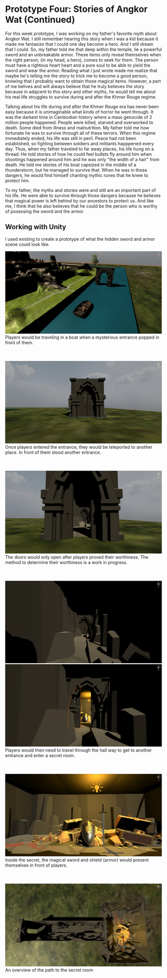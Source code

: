 
# Prototype Four: Stories of Angkor Wat (Continued) 

For this week prototype, I was working on my father's favorite myth about Angkor Wat. I still remember hearing this story when I was a kid because it made me fantasize that I could one day become a hero. And I still dream that I could. So, my father told me that deep within the temple, lie a powerful sword and an unbreakable armor. These items only reveal themselves when the right person, (in my head, a hero), comes to seek for them. The person must have a rightous heart heart and a pure soul to be able to yield the sword and wear the armor. Reading what I just wrote made me realize that maybe he's telling me the story to trick me to become a good person, knowing that I probably want to obtain those magical items. However, a part of me belives and will always believe that he truly believes the story because in adajcent to this story and other myths, he would tell me about his real life struggles to survive during and after the Khmer Rouge regime. 

Talking about his life during and after the Khmer Rouge era has never been easy because it is unimaginable what kinds of horror he went through. It was the darkest time in Cambodian history where a mass genocide of 2 million people happened. People were killed, starved and overworked to death. Some died from illness and malnutrition. My father told me how fortunate he was to survive through all of these terrors. When this regime immediately ended, his life was still in peril. Peace had not been established, so fighting between soldiers and militants happpened every day. Thus, when my father traveled to far away places, his life hung on a thread. He told stories of how he could feel bullets fly around him when shootings happened around him and he was only "the width of a hair" from death. He told me stories of his boat capsized in the middle of a thunderstorm, but he managed to survive that. When he was in those dangers, he would find himself chanting mythic runes that he knew to protect him. 

To my father, the myths and stories were and still are an important part of his life. He were able to survive through those dangers because he believes that magical power is left behind by our ancestors to protect us. And like me, I think that he also believes that he could be the person who is worthy of posessing the sword and the armor. 






## Working with Unity
I used existing to create a prototype of what the hidden sword and armor scene could look like. 

<img src="images/entrance1.png">
Players would be traveling in a boat when a mysterious entrance popped in front of them. 
<br/><br/> 
<br/><br/> 

<img src="images/entrance2.png">
Once players entered the entrance, they would be teleported to another place. In front of them stood another entrance. 
<br/><br/> 
<br/><br/> 

<img src="images/entrance3.png">
The doors would only open after players proved their worthiness. The method to determine their worthiness is a work in progress. 
<br/><br/> 
<br/><br/> 

<img src="images/entrance4.png">
<img src="images/entrance5.png">
Players would then need to travel through the hall way to get to another entrance and enter a secret room. 
<br/><br/> 
<br/><br/> 

<img src="images/secretRoom.png">
Inside the secret, the magical sword and shield (armor) would present themselves in front of players. 
<br/><br/>
<br/><br/> 

<img src="images/topView.png">
An overview of the path to the secret room
